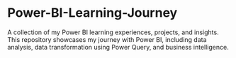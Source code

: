 # Power-BI-Learning-Journey
A collection of my Power BI learning experiences, projects, and insights. This repository showcases my journey with Power BI, including data analysis, data transformation using Power Query, and business intelligence.
